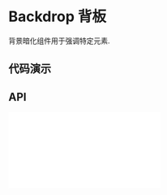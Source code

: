 # Backdrop 背板

背景暗化组件用于强调特定元素.

## 代码演示

<code src="../../packages/wonder-ui/src/Backdrop/demo/demo1.tsx"></code>

## API

<embed src="../../packages/wonder-ui/src/Backdrop/index.md"></embed>
